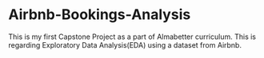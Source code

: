 # Airbnb-Bookings-Analysis
This is my first Capstone Project as a part of Almabetter curriculum. This is regarding Exploratory Data Analysis(EDA) using a dataset from Airbnb.
